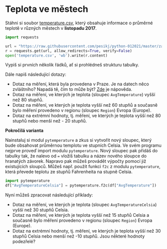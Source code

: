 # Teplota ve městech

Stáhni si soubor [temperature.csv](temperature.csv), který obsahuje informace o průměrné teplotě v různých městech v **listopadu 2017**.

```python
import requests

url = "https://raw.githubusercontent.com/pesikj/python-012021/master/zadani/5/temperature.csv"
r = requests.get(url, allow_redirects=True, verify=False)
open('temperature.csv', 'wb').write(r.content)
```

Vypiš si prvních několik řádků, ať si prohlédneš strukturu tabulky. 

Dále napiš následující dotazy:
* Dotaz na měření, která byla provedena v Praze. Je na datech něco zvláštního? Napadá tě, čím to může být? [Zde](https://cs.wikipedia.org/wiki/Stupe%C5%88_Fahrenheita) je nápověda.
* Dotaz na měření, ve kterých je teplota (sloupec `AvgTemperature`) vyšší než 80 stupňů.
* Dotaz na měření, ve kterých je teplota vyšší než 60 stupňů a současně bylo měření provedeno v regionu (sloupec `Region`) Evropa (Europe).
* Dotaz na extrémní hodnoty, tj. měření, ve kterých je teplota vyšší než 80 stupňů nebo menší než - 20 stupňů.

**Pokročilá varianta**

Nainstaluj si modul `pytemperature` a zkus si vytvořit nový sloupec, který bude obsahovat průměrnou templotu ve stupních Celsia. Ve svém programu nejprve proveď import modulu `pytemperature`. Nový sloupec pak přidáš do tabulky tak, že nalevo od `=` vložíš tabulku a název nového sloupce do hranatých závorek. Napravo pak můžeš provádět výpočty pomocí již existujících sloupců. Můžeš např. použít funkci `f2c` z modulu `pytemperature`, která převede teplotu ze stupňů Fahrenheita na stupně Celsia.

```python
import pytemperature
df["AvgTemperatureCelsia"] = pytemperature.f2c(df["AvgTemperature"])
```

Nyní můžeš zpracovat následující příklady:

* Dotaz na měření, ve kterých je teplota (sloupec `AvgTemperatureCelsia`) vyšší než 30 stupňů Celsia.
* Dotaz na měření, ve kterých je teplota vyšší než 15 stupňů Celsia a současně bylo měření provedeno v regionu (sloupec `Region`) Evropa (Europe).
* Dotaz na extrémní hodnoty, tj. měření, ve kterých je teplota vyšší než 30 stupňů Celsia nebo menší než -10 stupňů. Jsou některé hodnoty podezřelé?
